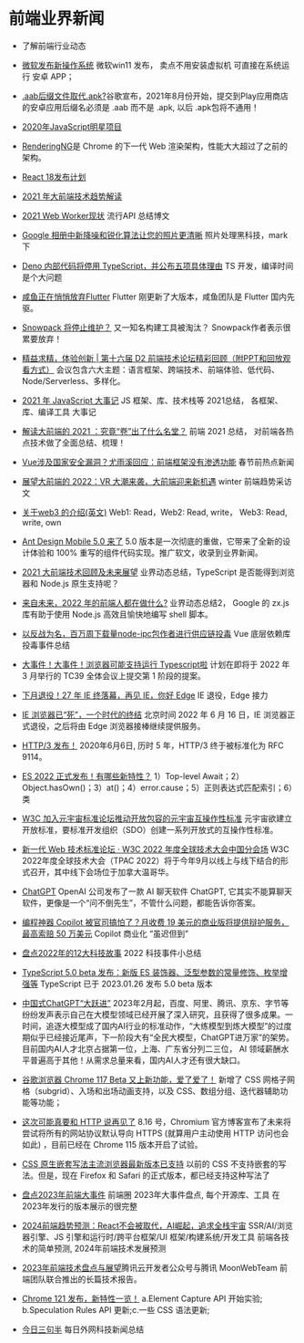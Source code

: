 # 前端业界新闻 
* 了解前端行业动态

* [微软发布新操作系统](https://www.theverge.com/2021/6/24/22548428/microsoft-windows-11-android-apps-support-amazon-store) 微软win11 发布， 卖点不用安装虚拟机 可直接在系统运行 安卓 APP；
* [.aab后缀文件取代.apk?](https://arstechnica.com/gadgets/2021/07/google-play-dumps-apks-for-the-more-google-controlled-android-app-bundle/)谷歌宣布，2021年8月份开始，提交到Play应用商店的安卓应用后缀名必须是 .aab 而不是 .apk, 以后 .apk包将不通用！
* [2020年JavaScript明星项目](https://risingstars.js.org/2020/zh)
* [RenderingNG](https://developer.chrome.com/blog/renderingng/)是 Chrome 的下一代 Web 渲染架构，性能大大超过了之前的架构。
* [React 18发布计划](https://zh-hans.reactjs.org/blog/2021/06/08/the-plan-for-react-18.html)
* [2021 年大前端技术趋势解读](https://www.infoq.cn/article/dT002EZ7BiXGtMeU49qo)
* [2021 Web Worker现状](https://zhuanlan.zhihu.com/p/393428948) 流行API 总结博文
* [Google 相册中新降噪和锐化算法让您的照片更清晰](https://mp.weixin.qq.com/s/0ppzlUXIaTGG0QQnAJfvmg) 照片处理黑科技，mark下
* [Deno 内部代码将停用 TypeScript，并公布五项具体理由](https://www.infoq.cn/article/u72qtztgazttfazzihbz) TS 开发，编译时间是个大问题
* [咸鱼正在悄悄放弃Flutter](https://juejin.cn/post/6955304605190357005) Flutter 刚更新了大版本，咸鱼团队是 Flutter 国内先驱。
* [Snowpack 将停止维护？](https://juejin.cn/post/7010922819143860261?utm_source=gold_browser_extension) 又一知名构建工具被淘汰？ Snowpack作者表示很累要放弃！
* [精益求精，体验创新 | 第十六届 D2 前端技术论坛精彩回顾（附PPT和回放观看方式）](https://mp.weixin.qq.com/s/BQgPuxTdZi06eIpiL93hSQ) 会议包含六大主题：语言框架、跨端技术、前端体验、低代码、Node/Serverless、多样化。
* [2021 年 JavaScript 大事记](https://mp.weixin.qq.com/s/-BzlW2FWF6YouWn64dOATQ) JS 框架、库、技术栈等 2021总结， 各框架、库、编译工具 大事记
* [解读大前端的 2021 ：究竟“卷”出了什么名堂？](https://mp.weixin.qq.com/s/qIFi2HQL2QiDab_u0sbEjg) 前端 2021 总结， 对前端各热点技术做了全面总结、梳理！
* [Vue涉及国家安全漏洞？尤雨溪回应：前端框架没有渗透功能](https://mp.weixin.qq.com/s/IBrNvOSXWNGZtvcF4f7F_g) 春节前热点新闻
* [展望大前端的 2022：VR 大潮来袭，大前端迎来新机遇](https://www.infoq.cn/article/k1Qpf3FaxNHdb7yqQptg) winter 前端趋势采访文
* [关于web3 的介绍(英文)](https://www.odysseydao.com/articles/what-is-web3) Web1: Read，Web2: Read, write， Web3: Read, write, own
* [Ant Design Mobile 5.0 来了](https://mp.weixin.qq.com/s/cvsxRtps2wi1pgVRzGF2NA) 5.0 版本是一次彻底的重做，它带来了全新的设计体验和 100% 重写的组件代码实现。推广软文，收录到业界新闻。
* [2021 大前端技术回顾及未来展望](https://mp.weixin.qq.com/s/HfZDrrqDNUVpnU-aegKxcg) 业界动态总结，TypeScript 是否能得到浏览器和 Node.js 原生支持呢？
* [来自未来，2022 年的前端人都在做什么?](https://mp.weixin.qq.com/s/triP_hXILSWq37DIGz4VNg) 业界动态总结2， Google 的 zx.js 库有助于使用 Node.js 高效且愉快地编写 shell 脚本。
* [以反战为名，百万周下载量node-ipc包作者进行供应链投毒](https://mp.weixin.qq.com/s/6gbuBytsehzaMYwx-PxJ9w) Vue 底层依赖库投毒事件总结
* [大事件！大事件！浏览器可能支持运行 Typescript啦](https://juejin.cn/post/7073808372239335455) 计划在即将于 2022 年 3 月举行的 TC39 全体会议上提交第 1 阶段的提案。
* [下月退役！27 年 IE 终落幕，再见 IE，你好 Edge](https://www.infoq.cn/news/BNMm3Yom5HqYmG4iTEVc) IE 退役，Edge 接力
* [IE 浏览器已“死”，一个时代的终结](https://mp.weixin.qq.com/s/pmd22EIxa7EwzQUw-Zg4jw) 北京时间 2022 年 6 月 16 日，IE 浏览器正式退役，之后将由 Edge 浏览器接棒继续提供服务。
* [HTTP/3 发布！](https://mp.weixin.qq.com/s/40YBEWZBaHakDuRuh27fMg) 2020年6月6日, 历时 5 年，HTTP/3 终于被标准化为 RFC 9114。
* [ES 2022 正式发布！有哪些新特性？](https://mp.weixin.qq.com/s/83SxYXpxCilGypJUGKG9qw) 1）Top-level Await；2）Object.hasOwn()；3）at()；4）error.cause；5）正则表达式匹配索引；6）类
* [W3C 加入元宇宙标准论坛推动开放包容的元宇宙互操作性标准](https://mp.weixin.qq.com/s/hyn-zQvzZcce1qmteiNkQw) 元宇宙欲建立开放标准，要标准开发组织（SDO）创建一系列开放式的互操作性标准。
* [新一代 Web 技术标准论坛 · W3C 2022 年度全球技术大会中国分会场](https://mp.weixin.qq.com/s/Tx9_eW9FfddMROYAZwYlQA) W3C 2022年度全球技术大会（TPAC 2022）将于今年9月以线上与线下结合的形式召开，其中线下会场位于加拿大温哥华。
* [ChatGPT](https://baijiahao.baidu.com/s?id=1751612028161285132&wfr=spider&for=pc) OpenAI 公司发布了一款 AI 聊天软件 ChatGPT, 它其实不能算聊天软件，更像是一个“问不倒先生”，不管什么问题，都能告诉你答案。
* [编程神器 Copilot 被官司搞怕了？月收费 19 美元的商业版将提供辩护服务，最高索赔 50 万美元](https://mp.weixin.qq.com/s/ijPOyNeqzz7A9ZuUMJL9qg) Copilot 商业化 “虽迟但到”
* [盘点2022年的12大科技故事](https://mp.weixin.qq.com/s?__biz=MjM5ODI5Njc2MA==&mid=2655891891&idx=2&sn=9e6ba0bd0e0bf4eea3587c5319f204d6&chksm=bd75fc648a027572d525c77c0fdcbeb21338167bbaff5cc3dbc31d7ee0c6d2ad67a7af5acc86&scene=178&cur_album_id=2386311246146158592#rd) 2022 科技事件小总结
* [TypeScript 5.0 beta 发布：新版 ES 装饰器、泛型参数的常量修饰、枚举增强等](https://mp.weixin.qq.com/s?__biz=Mzg4NDc0ODIwMA==&mid=2247483974&idx=1&sn=617c9b83ba36e385613cf2e65559c09e&chksm=cfb23881f8c5b197c9971fdae74c841cb17a58a3197fa56df310d01b48c4fe038f41402ad4e8&token=938942970&lang=zh_CN#rd) TypeScript 已于 2023.01.26 发布 5.0 beta 版本
* [中国式ChatGPT“大跃进”](https://mp.weixin.qq.com/s/lO5CCS2qeeZ52GR3P5XfKg) 2023年2月起，百度、阿里、腾讯、京东、字节等纷纷发声表示自己在大模型领域已经开展了深入研究，且获得了很多成果。一时间，追逐大模型成了国内AI行业的标准动作，“大练模型到炼大模型”的过度期似乎已经接近尾声，下一阶段大有“全民大模型，ChatGPT进万家”的架势。 目前国内AI人才北京占据第一位，上海、广东省分列二三位， AI 领域薪酬水平普遍高于其他！从需求总量来看，国内AI人才还有很大缺口。
* [谷歌浏览器 Chrome 117 Beta 又上新功能，爱了爱了！](https://mp.weixin.qq.com/s?__biz=MzkyOTE5NzQ2Nw==&mid=2247487711&idx=1&sn=763cd7ed52e8c72a247d388ec25c17a9&chksm=c20c6c2bf57be53d657387029eb4b17ae0d1a804e107bbe08deed0d9dddc0535c2fb80404616&token=263092570&lang=zh_CN#rd) 新增了 CSS 网格子网格（subgrid）、入场和出场动画支持，以及 CSS、数组分组、迭代器辅助功能等功能；
* [​这次可能真要和 HTTP 说再见了](https://mp.weixin.qq.com/s?__biz=Mzk0MDMwMzQyOA==&mid=2247498718&idx=1&sn=373677c6489a9a0cac39172c93e85ab9&chksm=c2e10ef5f59687e383fe3bd6e57ea8f40c9e65749f97f0bb072c78833cc1b8d93527d0a56881&token=263092570&lang=zh_CN#rd) 8.16 号，Chromium 官方博客宣布了未来将尝试将所有的网站协议默认导向 HTTPS (就算用户主动使用 HTTP 访问也会如此) ，目前已经在 Chrome 115 版本开启了试验。
* [CSS 原生嵌套写法主流浏览器最新版本已支持](https://webkit.org/blog/14571/css-nesting-and-the-cascade/) 以前的 CSS 不支持嵌套的写法。但是，现在 Firefox 和 Safari 的正式版本，都已经支持这种写法了
* [盘点2023年前端大事件](https://mp.weixin.qq.com/s?__biz=MzU2MTIyNDUwMA==&mid=2247525342&idx=1&sn=c97ab520c5394f56d88fa32cd80d8bd9&scene=21#wechat_redirect) 前端圈 2023年大事件盘点, 每个开源库、工具 在2023年发行的版本展示的很完整
* [2024前端趋势预测：React不会被取代，AI崛起，追求全栈宇宙](https://mp.weixin.qq.com/s?__biz=MzUxMzcxMzE5Ng==&mid=2247523658&idx=1&sn=72a6ed9e1bfddc45c8437afb1e770327&scene=21#wechat_redirect) SSR/AI/浏览器引擎、JS 引擎和运行时/跨平台框架/UI 框架/构建系统/开发工具  前端各技术的简单预测, 2024年前端技术发展预测
* [2023年前端技术盘点与展望](https://mp.weixin.qq.com/s/LiygBJqMN8U_vSpAjxMibQ)腾讯云开发者公众号与腾讯 MoonWebTeam 前端团队联合推出的长篇技术报告。
* [Chrome 121 发布，新特性一览！](https://mp.weixin.qq.com/s?__biz=Mzk0MDMwMzQyOA==&mid=2247500003&idx=1&sn=c5624ba4744c9ff5d0ceb423ac51422a&scene=21#wechat_redirect) a.Element Capture API 开始实验; b.Speculation Rules API 更新;c.一些 CSS 语法更新;
* [今日三句半](https://www.threenhalf.com/) 每日外网科技新闻总结